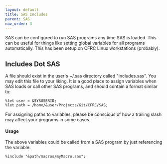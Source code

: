 ```yaml
---
layout: default
title: SAS Includes
parent: SAS
nav_order: 3
---
```


SAS can be configured to run SAS programs any time SAS is loaded. This
can be useful for things like setting global variables for all programs
automatically. This has been setup on CFRC Linux workstations
(probably).

## Includes Dot SAS

A file should exist in the user's \~/.sas directory called
"includes.sas". You may edit this file to your liking. It is a good
place to assign variables when SAS loads or call other SAS programs, and
should contain a format similar to:

    %let user = &SYSUSERID;
    %let path = /home/&user/Projects/Git/CFRC/SAS;

For assigning paths to variables, please be conscious of how a trailing
slash may affect your programs in some cases.

#### Usage

The above variables could be called from a SAS program by just
referencing the variable:

    %include "&path/macros/myMacro.sas";
